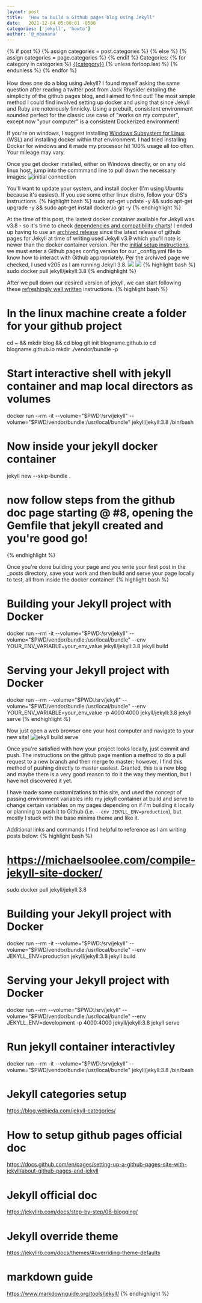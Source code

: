 ```yaml
---
layout: post
title:  "How to build a Github pages blog using Jekyll"
date:   2021-12-04 05:00:01 -0500
categories: ['jekyll', 'howto']
author: '@_mbanana'
---
```


<div class="post-categories">
  {% if post %}
    {% assign categories = post.categories %}
  {% else %}
    {% assign categories = page.categories %}
  {% endif %}
  Categories: {% for category in categories %}
  <a href="{{site.baseurl}}/categories/#{{category|slugize}}">{{category}}</a>
  {% unless forloop.last %}&nbsp;{% endunless %}
  {% endfor %}
</div>
<br>
How does one do a blog using Jekyll? I found myself asking the same question after reading a twitter post from Jack Rhysider extoling the simplicity of the github pages blog, and I aimed to find out! The most simple method I could find involved setting up docker and using that since Jekyll and Ruby are notoriously finnicky. Using a prebuilt, consistent environment sounded perfect for the classic use case of "works on my computer", except now "your computer" is a consistent Dockerized environment!

If you're on windows, I suggest installing [Windows Subsystem for Linux][wsl-install] (WSL) and installing docker within that environment. I had tried installing Docker for windows and it made my processor hit 100% usage all too often. Your mileage may vary.

Once you get docker installed, either on Windows directly, or on any old linux host, jump into the commmand line to pull down the necessary images:
![initial connection](/assets/posts/how-to-blog/init-connect.png)

You'll want to update your system, and install docker (I'm using Ubuntu because it's easiest). If you use some other linux distro, follow your OS's instructions.
{% highlight bash %}
sudo apt-get update -y && sudo apt-get upgrade -y && sudo apt-get install docker.io git -y
{% endhighlight %}

At the time of this post, the lastest docker container available for Jekyll was v3.8 - so it's time to check [dependencies and compatibility charts][github-pages-dependency]! I ended up having to use an [archived release][github-pages-dependency-archive] since the latest release of github pages for Jekyll at time of writing used Jekyll v3.9 which you'll note is newer than the docker container version. Per the [initial setup instructions][github-pages-dependency-version], we must enter a Github pages config version for our _config.yml file to know how to interact with Github appropriately. Per the archived page we checked, I used v205 as I am running Jekyll 3.8.
![](/assets/posts/how-to-blog/jekyll-version.png)
![](/assets/posts/how-to-blog/github-pages-version.png)
{% highlight bash %}
sudo docker pull jekyll/jekyll:3.8
{% endhighlight %}

After we pull down our desired version of jekyll, we can start following these [refreshingly well written][github-pages-startup-doc] instructions. 
{% highlight bash %}
# In the linux machine create a folder for your github project
cd ~ && mkdir blog && cd blog
git init blogname.github.io
cd blogname.github.io
mkdir ./vendor/bundle -p
# Start interactive shell with jekyll container and map local directors as volumes
docker run --rm -it --volume="$PWD:/srv/jekyll" --volume="$PWD/vendor/bundle:/usr/local/bundle" jekyll/jekyll:3.8 /bin/bash
# Now inside your jekyll docker container
jekyll new --skip-bundle .
# now follow steps from the github doc page starting @ #8, opening the Gemfile that jekyll created and you're good go!
{% endhighlight %}

Once you're done building your page and you write your first post in the _posts directory, save your work and then build and serve your page locally to test, all from inside the docker container!
{% highlight bash %}
# Building your Jekyll project with Docker
docker run --rm -it --volume="$PWD:/srv/jekyll" --volume="$PWD/vendor/bundle:/usr/local/bundle" --env YOUR_ENV_VARIABLE=your_env_value jekyll/jekyll:3.8 jekyll build
# Serving your Jekyll project with Docker
docker run --rm --volume="$PWD:/srv/jekyll" --volume="$PWD/vendor/bundle:/usr/local/bundle" --env YOUR_ENV_VARIABLE=your_env_value -p 4000:4000 jekyll/jekyll:3.8 jekyll serve
{% endhighlight %}

Now just open a web browser one your host computer and navigate to your new site!
![jekyll build serve](/assets/posts/how-to-blog/jekyll-build-serve.png)

Once you're satisfied with how your project looks locally, just commit and push. The instructions on the github page mention a method to do a pull request to a new branch and then merge to master; however, I find this method of pushing directly to master easiest. Granted, this is a new blog and maybe there is a very good reason to do it the way they mention, but I have not discovered it yet.

I have made some customizations to this site, and used the concept of passing environment variables into my jekyll container at build and serve to change certain variables on my pages depending on if I'm building it locally or planning to push it to Github (i.e. `--env JEKYLL_ENV=production`), but mostly I stuck with the base minima theme and like it.

Additional links and commands I find helpful to reference as I am writing posts below:
{% highlight bash %}
# https://michaelsoolee.com/compile-jekyll-site-docker/
sudo docker pull jekyll/jekyll:3.8

# Building your Jekyll project with Docker
docker run --rm -it --volume="$PWD:/srv/jekyll" --volume="$PWD/vendor/bundle:/usr/local/bundle" --env JEKYLL_ENV=production jekyll/jekyll:3.8 jekyll build

# Serving your Jekyll project with Docker
docker run --rm --volume="$PWD:/srv/jekyll" --volume="$PWD/vendor/bundle:/usr/local/bundle" --env JEKYLL_ENV=development -p 4000:4000 jekyll/jekyll:3.8 jekyll serve

# Run jekyll container interactivley
docker run --rm -it --volume="$PWD:/srv/jekyll" --volume="$PWD/vendor/bundle:/usr/local/bundle" jekyll/jekyll:3.8 /bin/bash

# Jekyll categories setup
https://blog.webjeda.com/jekyll-categories/

# How to setup github pages official doc
https://docs.github.com/en/pages/setting-up-a-github-pages-site-with-jekyll/about-github-pages-and-jekyll
# Jekyll official doc
https://jekyllrb.com/docs/step-by-step/08-blogging/
# Jekyll override theme
https://jekyllrb.com/docs/themes/#overriding-theme-defaults
# markdown guide
https://www.markdownguide.org/tools/jekyll/
{% endhighlight %}

[wsl-install]: https://docs.microsoft.com/en-us/windows/wsl/install
[github-pages-dependency]: https://pages.github.com/versions/
[github-pages-dependency-archive]: https://github.com/github/pages-gem/releases?page=2
[github-pages-startup-doc]: https://docs.github.com/en/pages/quickstart
[github-pages-dependency-version]: https://docs.github.com/en/pages/setting-up-a-github-pages-site-with-jekyll/creating-a-github-pages-site-with-jekyll
